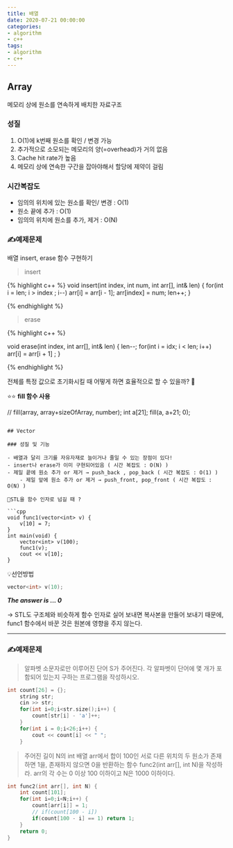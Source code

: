 ```yaml
---
title: 배열
date: 2020-07-21 00:00:00
categories:
- algorithm
- c++
tags:
- algorithm
- c++
---
```


## Array

메모리 상에 원소를 연속하게 배치한 자료구조

### 성질

1. O(1)에 k번째 원소를 확인 / 변경 가능
2. 추가적으로 소모되는 메모리의 양(=overhead)가 거의 없음
3. Cache hit rate가 높음
4. 메모리 상에 연속한 구간을 잡아야해서 할당에 제약이 걸림

### 시간복잡도

- 임의의 위치에 있는 원소를 확인/ 변경 : O(1)
- 원소 끝에 추가 : O(1)
- 임의의 위치에 원소를 추가, 제거 : O(N)

### ✍️예제문제



배열 insert, erase 함수 구현하기

> insert



{% highlight c++ %} 
void insert(int index, int num, int arr[], int& len) {
	for(int i = len; i > index ; i--) arr[i] = arr[i - 1];
	arr[index] = num;
	len++;
}

{% endhighlight %} 




> erase



{% highlight c++ %} 

void erase(int index, int arr[], int& len) {
	len--;
	for(int i = idx; i < len; i++) arr[i] = arr[i + 1] ;
}

{% endhighlight %} 



전체를 특정 값으로 초기화시킬 때 어떻게 하면 효율적으로 할 수 있을까? 🤔



⭐⭐ **fill 함수 사용**


// fill(array, array+sizeOfArray, number);
int a[21];
fill(a, a+21; 0);
```

## Vector

### 성질 및 기능

- 배열과 달리 크기를 자유자재로 늘이거나 줄일 수 있는 장점이 있다!
- insert나 erase가 이미 구현되어있음 ( 시간 복잡도 : O(N) )
- 제일 끝에 원소 추가 or 제거 → push_back , pop_back ( 시간 복잡도 : O(1) )
    - 제일 앞에 원소 추가 or 제거 → push_front, pop_front ( 시간 복잡도 : O(N) )

🤔STL을 함수 인자로 넘길 때 ?

​```cpp
void func1(vector<int> v) {
	v[10] = 7;
}
int main(void) {
	vector<int> v(100);
	func1(v);
	cout << v[10];
}
```

💡선언방법

```cpp
vector<int> v(10);
```

***The answer is ... 0***

→ STL도 구조체와 비슷하게 함수 인자로 실어 보내면 복사본을 만들어 보내기 때문에, func1 함수에서 바꾼 것은 원본에 영향을 주지 않는다.

---

### ✍️예제문제

> 알파벳 소문자로만 이루어진 단어 S가 주어진다. 각 알파벳이 단어에 몇 개가 포함되어 있는지 구하는 프로그램을 작성하시오.

```cpp
int count[26] = {};
    string str;
    cin >> str;
    for(int i=0;i<str.size();i++) {
        count[str[i] - 'a']++;
    }
    for(int i = 0;i<26;i++) {
        cout << count[i] << " ";
    }
```

> 주어진 길이 N의 int 배열 arr에서 합이 100인 서로 다른 위치의 두 원소가 존재하면 1을, 존재하지 않으면 0을 반환하는 함수 func2(int arr[], int N)을 작성하라. arr의 각 수는 0 이상 100 이하이고 N은 1000 이하이다.

```cpp
int func2(int arr[], int N) {
    int count[101];
    for(int i=0;i<N;i++) {
        count[arr[i]] = 1;
        // if(count[100 - i])
        if(count[100 - i] == 1) return 1;
    }
    return 0;
}
```